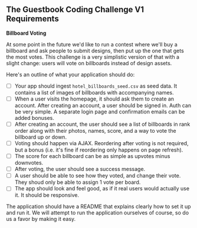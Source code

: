 ## The Guestbook Coding Challenge V1 Requirements

**Billboard Voting**

At some point in the future we'd like to run a contest where we'll buy a billboard and ask people to submit designs, then put up the one that gets the most votes. This challenge is a very simplistic version of that with a slight change: users will vote on billboards instead of design assets.

Here's an outline of what your application should do:
- [ ] Your app should ingest `hotel_billboards_seed.csv` as seed data. It contains a list of images of billboards with accompanying names.
- [ ] When a user visits the homepage, it should ask them to create an account. After creating an account, a user should be signed in. Auth can be very simple. A separate login page and confirmation emails can be added bonuses.
- [ ] After creating an account, the user should see a list of billboards in rank order along with their photos, names, score, and a way to vote the billboard up or down.
- [ ] Voting should happen via AJAX. Reordering after voting is not required, but a bonus (i.e. it's fine if reordering only happens on page refresh).
- [ ] The score for each billboard can be as simple as upvotes minus downvotes.
- [ ] After voting, the user should see a success message.
- [ ] A user should be able to see how they voted, and change their vote. They shoud only be able to assign 1 vote per board.
- [ ] The app should look and feel good, as if it real users would actually use it. It should be responsive.

The application should have a README that explains clearly how to set it up and run it. We will attempt to run the application ourselves of course, so do us a favor by making it easy.
